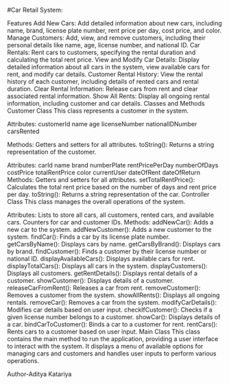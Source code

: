 #Car Retail System:

Features
  Add New Cars: Add detailed information about new cars, including name, brand, license plate number, rent price per day, cost price, and color.
  Manage Customers: Add, view, and remove customers, including their personal details like name, age, license number, and national ID.
  Car Rentals: Rent cars to customers, specifying the rental duration and calculating the total rent price.
  View and Modify Car Details: Display detailed information about all cars in the system, view available cars for rent, and modify car details.
  Customer Rental History: View the rental history of each customer, including details of rented cars and rental duration.
  Clear Rental Information: Release cars from rent and clear associated rental information.
  Show All Rents: Display all ongoing rental information, including customer and car details.
  Classes and Methods
  Customer Class
  This class represents a customer in the system.

Attributes:
  customerId
  name
  age
  licenseNumber
  nationalIDNumber
  carsRented

Methods:
  Getters and setters for all attributes.
toString(): Returns a string representation of the customer.

Attributes:
  carId
  name
  brand
  numberPlate
  rentPricePerDay
  numberOfDays
  costPrice
  totalRentPrice
  color
  currentUser
  dateOfRent
  dateOfReturn
Methods:
  Getters and setters for all attributes.
  setTotalRentPrice(): Calculates the total rent price based on the number of days and rent price per day.
  toString(): Returns a string representation of the car.
  Controller Class
  This class manages the overall operations of the system.
  
Attributes:
  Lists to store all cars, all customers, rented cars, and available cars.
  Counters for car and customer IDs.
Methods:
  addNewCar(): Adds a new car to the system.
  addNewCustomer(): Adds a new customer to the system.
  findCar(): Finds a car by its license plate number.
  getCarsByName(): Displays cars by name.
  getCarsByBrand(): Displays cars by brand.
  findCustomer(): Finds a customer by their license number or national ID.
  displayAvailableCars(): Displays available cars for rent.
  displayTotalCars(): Displays all cars in the system.
  displayCustomers(): Displays all customers.
  getRentDetails(): Displays rental details of a customer.
  showCustomer(): Displays details of a customer.
  releaseCarFromRent(): Releases a car from rent.
  removeCustomer(): Removes a customer from the system.
  showAllRents(): Displays all ongoing rentals.
  removeCar(): Removes a car from the system.
  modifyCarDetails(): Modifies car details based on user input.
  checkIfCustomer(): Checks if a given license number belongs to a customer.
  showCar(): Displays details of a car.
  bindCarToCustomer(): Binds a car to a customer for rent.
  rentCars(): Rents cars to a customer based on user input.
Main Class
  This class contains the main method to run the application, providing a user interface to interact with the system. It displays a menu of available options for managing cars and customers and handles user inputs to perform various operations.

  Author-Aditya Katariya
